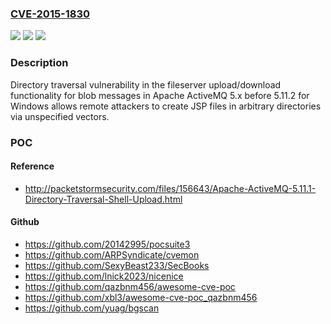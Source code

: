 ### [CVE-2015-1830](https://cve.mitre.org/cgi-bin/cvename.cgi?name=CVE-2015-1830)
![](https://img.shields.io/static/v1?label=Product&message=n%2Fa&color=blue)
![](https://img.shields.io/static/v1?label=Version&message=%3D%20n%2Fa%20&color=brighgreen)
![](https://img.shields.io/static/v1?label=Vulnerability&message=n%2Fa&color=brighgreen)

### Description

Directory traversal vulnerability in the fileserver upload/download functionality for blob messages in Apache ActiveMQ 5.x before 5.11.2 for Windows allows remote attackers to create JSP files in arbitrary directories via unspecified vectors.

### POC

#### Reference
- http://packetstormsecurity.com/files/156643/Apache-ActiveMQ-5.11.1-Directory-Traversal-Shell-Upload.html

#### Github
- https://github.com/20142995/pocsuite3
- https://github.com/ARPSyndicate/cvemon
- https://github.com/SexyBeast233/SecBooks
- https://github.com/lnick2023/nicenice
- https://github.com/qazbnm456/awesome-cve-poc
- https://github.com/xbl3/awesome-cve-poc_qazbnm456
- https://github.com/yuag/bgscan

